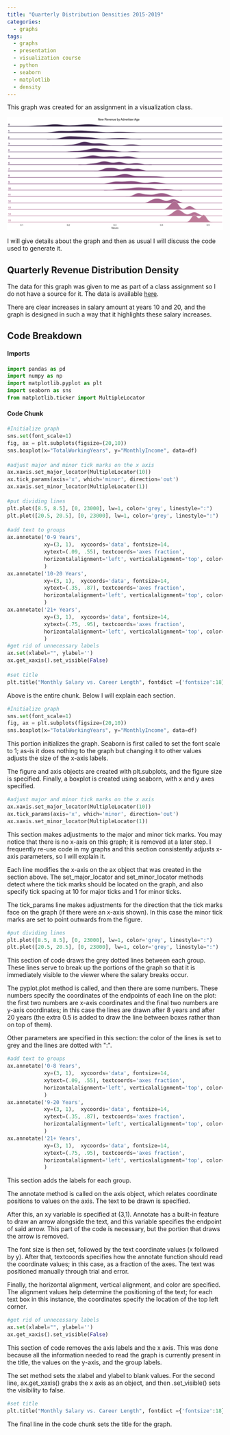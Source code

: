 ```yaml
---
title: "Quarterly Distribution Densities 2015-2019"
categories:
  - graphs
tags:
  - graphs
  - presentation
  - visualization course
  - python
  - seaborn
  - matplotlib
  - density
---
```


This graph was created for an assignment in a visualization class.

<img src="/assets/images/2-30-20-graphs/densities.png"/>

I will give details about the graph and then as usual I will discuss the code used to generate it.


## Quarterly Revenue Distribution Density

The data for this graph was given to me as part of a class assignment so I do not have a source for it. The data is available <a id="raw-url" href="/assets/images/2-30-20-graphs/case_study_3_-_new_ad_revenue.xlsx">here</a>.
 
There are clear increases in salary amount at years 10 and 20, and the graph is designed in such a way that it highlights these salary increases.

## Code Breakdown

#### Imports
```python
import pandas as pd
import numpy as np
import matplotlib.pyplot as plt
import seaborn as sns
from matplotlib.ticker import MultipleLocator
```

#### Code Chunk
```python
#Initialize graph
sns.set(font_scale=1)
fig, ax = plt.subplots(figsize=(20,10))
sns.boxplot(x="TotalWorkingYears", y="MonthlyIncome", data=df)

#adjust major and minor tick marks on the x axis
ax.xaxis.set_major_locator(MultipleLocator(10))
ax.tick_params(axis='x', which='minor', direction='out')
ax.xaxis.set_minor_locator(MultipleLocator(1))

#put dividing lines
plt.plot([8.5, 8.5], [0, 23000], lw=1, color='grey', linestyle=":")
plt.plot([20.5, 20.5], [0, 23000], lw=1, color='grey', linestyle=":")

#add text to groups
ax.annotate('0-9 Years', 
            xy=(3, 1),  xycoords='data', fontsize=14,
            xytext=(.09, .55), textcoords='axes fraction',
            horizontalalignment='left', verticalalignment='top', color='grey'
            )
ax.annotate('10-20 Years', 
            xy=(3, 1),  xycoords='data', fontsize=14,
            xytext=(.35, .87), textcoords='axes fraction',
            horizontalalignment='left', verticalalignment='top', color='grey'
            )
ax.annotate('21+ Years', 
            xy=(3, 1),  xycoords='data', fontsize=14,
            xytext=(.75, .95), textcoords='axes fraction',
            horizontalalignment='left', verticalalignment='top', color='grey'
            )
#get rid of unnecessary labels
ax.set(xlabel="", ylabel='')
ax.get_xaxis().set_visible(False)

#set title
plt.title("Monthly Salary vs. Career Length", fontdict ={'fontsize':18})
```

Above is the entire chunk. Below I will explain each section.

```python
#Initialize graph
sns.set(font_scale=1)
fig, ax = plt.subplots(figsize=(20,10))
sns.boxplot(x="TotalWorkingYears", y="MonthlyIncome", data=df)
```

This portion initializes the graph. Seaborn is first called to set the font scale to 1; as-is it does nothing to the graph but changing it to other values adjusts the size of the x-axis labels.

The figure and axis objects are created with plt.subplots, and the figure size is specified. Finally, a boxplot is created using seaborn, with x and y axes specified.

```python
#adjust major and minor tick marks on the x axis
ax.xaxis.set_major_locator(MultipleLocator(10))
ax.tick_params(axis='x', which='minor', direction='out')
ax.xaxis.set_minor_locator(MultipleLocator(1))
```

This section makes adjustments to the major and minor tick marks. You may notice that there is no x-axis on this graph; it is removed at a later step. I frequently re-use code in my graphs and this section consistently adjusts x-axis parameters, so I will explain it.

Each line modifies the x-axis on the ax object that was created in the section above. The set_major_locator and set_minor_locator methods detect where the tick marks should be located on the graph, and also specify tick spacing at 10 for major ticks and 1 for minor ticks.

The tick_params line makes adjustments for the direction that the tick marks face on the graph (if there were an x-axis shown). In this case the minor tick marks are set to point outwards from the figure.

```python
#put dividing lines
plt.plot([8.5, 8.5], [0, 23000], lw=1, color='grey', linestyle=":")
plt.plot([20.5, 20.5], [0, 23000], lw=1, color='grey', linestyle=":")
```

This section of code draws the grey dotted lines between each group. These lines serve to break up the portions of the graph so that it is immediately visible to the viewer where the salary breaks occur.

The pyplot.plot method is called, and then there are some numbers. These numbers specify the coordinates of the endpoints of each line on the plot: the first two numbers are x-axis coordinates and the final two numbers are y-axis coordinates; in this case the lines are drawn after 8 years and after 20 years (the extra 0.5 is added to draw the line between boxes rather than on top of them).

Other parameters are specified in this section: the color of the lines is set to grey and the lines are dotted with ":".

```python
#add text to groups
ax.annotate('0-8 Years', 
            xy=(3, 1),  xycoords='data', fontsize=14,
            xytext=(.09, .55), textcoords='axes fraction',
            horizontalalignment='left', verticalalignment='top', color='grey'
            )
ax.annotate('9-20 Years', 
            xy=(3, 1),  xycoords='data', fontsize=14,
            xytext=(.35, .87), textcoords='axes fraction',
            horizontalalignment='left', verticalalignment='top', color='grey'
            )
ax.annotate('21+ Years', 
            xy=(3, 1),  xycoords='data', fontsize=14,
            xytext=(.75, .95), textcoords='axes fraction',
            horizontalalignment='left', verticalalignment='top', color='grey'
            )

```

This section adds the labels for each group.

The annotate method is called on the axis object, which relates coordinate positions to values on the axis. The text to be drawn is specified.

After this, an xy variable is specified at (3,1). Annotate has a built-in feature to draw an arrow alongside the text, and this variable specifies the endpoint of said arrow. This part of the code is necessary, but the portion that draws the arrow is removed.

The font size is then set, followed by the text coordinate values (x followed by y). After that, textcoords specifies how the annotate function should read the coordinate values; in this case, as a fraction of the axes. The text was positioned manually through trial and error.

Finally, the horizontal alignment, vertical alignment, and color are specified. The alignment values help determine the positioning of the text; for each text box in this instance, the coordinates specify the location of the top left corner.


```python
#get rid of unnecessary labels
ax.set(xlabel="", ylabel='')
ax.get_xaxis().set_visible(False)
```

This section of code removes the axis labels and the x axis. This was done because all the information needed to read the graph is currently present in the title, the values on the y-axis, and the group labels.

The set method sets the xlabel and ylabel to blank values. For the second line, ax.get_xaxis() grabs the x axis as an object, and then .set_visible() sets the visibility to false.

```python
#set title
plt.title("Monthly Salary vs. Career Length", fontdict ={'fontsize':18})
```

The final line in the code chunk sets the title for the graph.